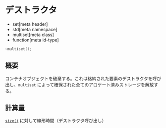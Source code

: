 # デストラクタ
* set[meta header]
* std[meta namespace]
* multiset[meta class]
* function[meta id-type]

```cpp
~multiset();
```

## 概要
コンテナオブジェクトを破棄する。これは格納された要素のデストラクタを呼び出し、`multiset` によって確保された全てのアロケート済みストレージを解放する。


## 計算量
[`size()`](size.md) に対して線形時間（デストラクタ呼び出し）


